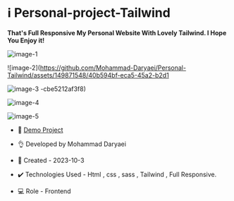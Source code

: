# ℹ️ Personal-project-Tailwind 

**That's Full Responsive My Personal Website With Lovely Tailwind. I Hope You Enjoy it!**

![image-1](https://github.com/Mohammad-Daryaei/Personal-Tailwind/assets/149871548/b371d3aa-500a-42dc-99a1-7468597d9c2b)

![image-2](https://github.com/Mohammad-Daryaei/Personal-Tailwind/assets/149871548/40b594bf-eca5-45a2-b2d1

![image-3](https://github.com/Mohammad-Daryaei/Personal-Tailwind/assets/149871548/f2954e88-dfec-467a-abb3-80341bdc5ada)
-cbe5212af3f8)

![image-4](https://github.com/Mohammad-Daryaei/Personal-Tailwind/assets/149871548/0b3f3dca-4b8a-4347-a989-4a1463ccf416)

![image-5](https://github.com/Mohammad-Daryaei/Personal-Tailwind/assets/149871548/921e4b3a-7004-4ce9-bafa-a3153b99f82c)

- 🔗 [Demo Project]( https://mohammad-daryaei.github.io/Personal-Tailwind/)

- 👌 Developed by Mohammad Daryaei

- 📆 Created - 2023-10-3

- ✔️ Technologies Used - Html , css , sass , Tailwind , Full Responsive.

- 💻 Role - Frontend
